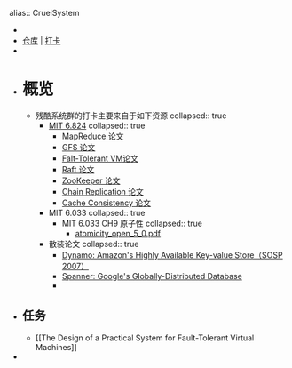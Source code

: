 alias:: CruelSystem

-
- [仓库](https://github.com/evilwarlock/CruelSystem) | [打卡](https://docs.google.com/spreadsheets/d/1OL8jl9bXPzqZ0s6WlGlZNR8Lam4_It12n0-5MZ8VZXQ/edit#gid=0)
-
- # 概览
	- 残酷系统群的打卡主要来自于如下资源
	  collapsed:: true
		- [MIT 6.824](https://pdos.csail.mit.edu/6.824/)
		  collapsed:: true
			- [MapReduce 论文](https://pdos.csail.mit.edu/6.824/papers/mapreduce.pdf)
			- [GFS 论文](https://pdos.csail.mit.edu/6.824/papers/gfs.pdf)
			- [Falt-Tolerant VM论文](https://pdos.csail.mit.edu/6.824/papers/vm-ft.pdf)
			- [Raft 论文](https://pdos.csail.mit.edu/6.824/papers/raft-extended.pdf)
			- [ZooKeeper 论文](https://pdos.csail.mit.edu/6.824/papers/zookeeper.pdf)
			- [Chain Replication 论文](https://pdos.csail.mit.edu/6.824/papers/cr-osdi04.pdf)
			- [Cache Consistency 论文](https://pdos.csail.mit.edu/6.824/papers/thekkath-frangipani.pdf)
		- MIT 6.033
		  collapsed:: true
			- MIT 6.033 CH9 原子性
			  collapsed:: true
				- [atomicity_open_5_0.pdf](https://ocw.mit.edu/resources/res-6-004-principles-of-computer-system-design-an-introduction-spring-2009/online-textbook/atomicity_open_5_0.pdf)
		- 散装论文
		  collapsed:: true
			- [Dynamo: Amazon's Highly Available Key-value Store（SOSP 2007）](https://arthurchiao.art/blog/amazon-dynamo-zh/)
			- [Spanner: Google's Globally-Distributed Database](https://mrcroxx.github.io/posts/paper-reading/spanner-osdi2012/)
			-
- ## 任务
	- [[The Design of a Practical System for Fault-Tolerant Virtual Machines]]
-